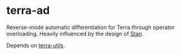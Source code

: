 terra-ad
========

Reverse-mode automatic differentiation for Terra through operator overloading. Heavily influenced by the design of [Stan](http://mc-stan.org/).

Depends on [terra-utils](https://github.com/dritchie/terra-utils).
